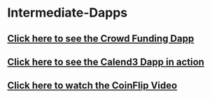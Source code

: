 # Intermediate-Dapps

## [Click here to see the Crowd Funding Dapp](https://crowd-funding-nine.vercel.app/)

## [Click here to see the Calend3 Dapp in action](https://bafybeic3ly3rm534v4kduribpcfg6ounmv64vsrg4bnvwzu7c2fvgc5afi.ipfs.gateway.valist.io/)


## [Click here to watch the CoinFlip Video](https://youtu.be/ndKOnPfFrvQ)
